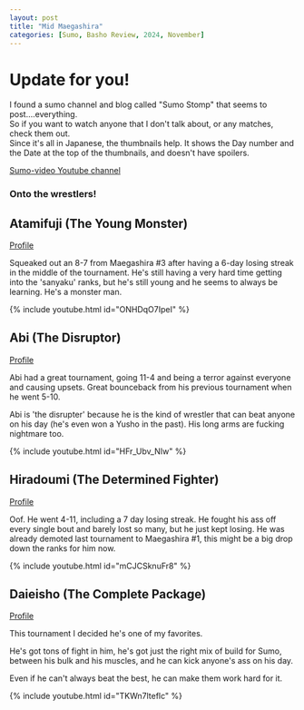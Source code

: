 ```yaml
---
layout: post
title: "Mid Maegashira"
categories: [Sumo, Basho Review, 2024, November]
---
```


# Update for you!
I found a sumo channel and blog called "Sumo Stomp" that seems to post....everything.  
So if you want to watch anyone that I don't talk about, or any matches, check them out.  
Since it's all in Japanese, the thumbnails help. It shows the Day number and the Date at the top of the thumbnails, and doesn't have spoilers.

[Sumo-video Youtube channel](https://www.youtube.com/@sumo-video/videos)

### Onto the wrestlers!

## Atamifuji (The Young Monster)
[Profile](https://www.sumo.or.jp/EnSumoDataRikishi/profile/4055/)

Squeaked out an 8-7 from Maegashira #3 after having a 6-day losing streak in the middle of the tournament. He's still having a very hard time getting into the 'sanyaku' ranks, but he's still young and he seems to always be learning. He's a monster man.

{% include youtube.html id="ONHDqO7IpeI" %}

## Abi (The Disruptor)
[Profile](https://www.sumo.or.jp/EnSumoDataRikishi/profile/3485/)

Abi had a great tournament, going 11-4 and being a terror against everyone and causing upsets. Great bounceback from his previous tournament when he went 5-10.

Abi is 'the disrupter' because he is the kind of wrestler that can beat anyone on his day (he's even won a Yusho in the past). His long arms are fucking nightmare too.

{% include youtube.html id="HFr_Ubv_NIw" %}

## Hiradoumi (The Determined Fighter)
[Profile](https://www.sumo.or.jp/EnSumoDataRikishi/profile/3705/)

Oof. He went 4-11, including a 7 day losing streak. He fought his ass off every single bout and barely lost so many, but he just kept losing. He was already demoted last tournament to Maegashira #1, this might be a big drop down the ranks for him now.

{% include youtube.html id="mCJCSknuFr8" %}

## Daieisho (The Complete Package)
[Profile](https://www.sumo.or.jp/EnSumoDataRikishi/profile/3376/)

This tournament I decided he's one of my favorites.

He's got tons of fight in him, he's got just the right mix of build for Sumo, between his bulk and his muscles, and he can kick anyone's ass on his day.

Even if he can't always beat the best, he can make them work hard for it.

{% include youtube.html id="TKWn7lteflc" %}
